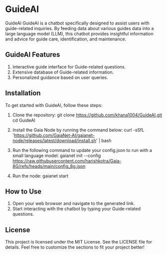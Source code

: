 # GuideAI
GuideAI
GuideAI is a chatbot specifically designed to assist users with guide-related inquiries. By feeding data about various guides data into a large language model (LLM), this chatbot provides insightful information and advice for guide care, identification, and maintenance.

GuideAI Features
-----------------
1. Interactive guide interface for Guide-related questions.
2. Extensive database of Guide-related information.
3. Personalized guidance based on user queries.

Installation
------------
To get started with GuideAI, follow these steps:

1. Clone the repository:
   git clone https://github.com/khana1004/GuideAI.git
   cd GuideAI

3. Install the Gaia Node by running the command below:
   curl -sSfL 'https://github.com/GaiaNet-AI/gaianet-node/releases/latest/download/install.sh' | bash

4. Run the following command to update your config.json to run with a small language model:
   gaianet init --config https://raw.githubusercontent.com/harishkotra/Gaia-8G/refs/heads/main/config_8g.json

5. Run the node:
   gaianet start

How to Use
----------
1. Open your web browser and navigate to the generated link.
2. Start interacting with the chatbot by typing your Guide-related questions.

License
-------
This project is licensed under the MIT License. See the LICENSE file for details. 
Feel free to customize the sections to fit your project better!
